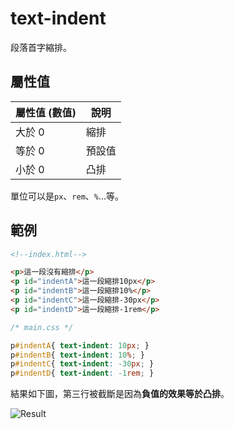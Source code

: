 # text-indent  
段落首字縮排。

## 屬性值
屬性值 (數值) |  說明
-------------|------
大於 0       |  縮排
等於 0       |  預設值
小於 0       |  凸排

單位可以是`px`、`rem`、`%`...等。

## 範例
```html
<!--index.html-->

<p>這一段沒有縮排</p>
<p id="indentA">這一段縮排10px</p>
<p id="indentB">這一段縮排10%</p>
<p id="indentC">這一段縮排-30px</p>
<p id="indentD">這一段縮排-1rem</p>
```
```css
/* main.css */

p#indentA{ text-indent: 10px; }
p#indentB{ text-indent: 10%; }
p#indentC{ text-indent: -30px; }
p#indentD{ text-indent: -1rem; }
```
結果如下圖，第三行被截斷是因為**負值的效果等於凸排**。  

![Result](https://github.com/PeggyHsiao/CSS-Notes/blob/master/text-indent/result.JPG)